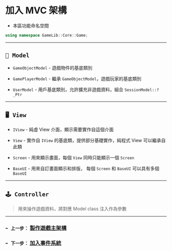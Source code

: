 # 加入 MVC 架構
- 本區功能命名空間
```cpp
using namespace GameLib::Core::Game;
```
---
## `🧬 Model`
- `GameObjectModel` - 遊戲物件的基底類別
- `GamePlayerModel` - 繼承 `GameObjectModel`，遊戲玩家的基底類別

- `UserModel` - 用戶基底類別，允許擴充非遊戲資料，組合 `SessionModel::?_Ptr`

---
## `🖥️ View`
- `IView` - 純虛 View 介面，顯示需要實作自這個介面

- `View` - 實作自 `IView` 的基底類，提供部分基礎實作，純程式 View 可以繼承自此類
- `Screen` - 用來顯示畫面，每個 `View` 同時只能顯示一個 `Screen`
- `BaseUI` - 用來自訂畫面顯示和排版， 每個 `Screen` 和 `BaseUI` 可以具有多個 `BaseUI`

---
## `🕹️ Controller`
> 用來操作遊戲資料，將對應 Model class 注入作為參數

---
### `⬅️ 上一步：` [製作遊戲主架構](docs/getting_started/step1.md)
### `➡️ 下一步：` [加入事件系統](docs/getting_started/step3.md)
